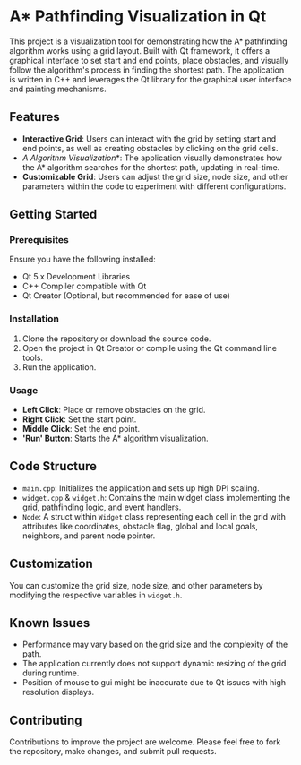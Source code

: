 # A* Pathfinding Visualization in Qt

This project is a visualization tool for demonstrating how the A* pathfinding algorithm works using a grid layout. Built with Qt framework, it offers a graphical interface to set start and end points, place obstacles, and visually follow the algorithm's process in finding the shortest path. The application is written in C++ and leverages the Qt library for the graphical user interface and painting mechanisms.

## Features

- **Interactive Grid**: Users can interact with the grid by setting start and end points, as well as creating obstacles by clicking on the grid cells.
- **A* Algorithm Visualization**: The application visually demonstrates how the A* algorithm searches for the shortest path, updating in real-time.
- **Customizable Grid**: Users can adjust the grid size, node size, and other parameters within the code to experiment with different configurations.

## Getting Started

### Prerequisites

Ensure you have the following installed:
- Qt 5.x Development Libraries
- C++ Compiler compatible with Qt
- Qt Creator (Optional, but recommended for ease of use)

### Installation

1. Clone the repository or download the source code.
2. Open the project in Qt Creator or compile using the Qt command line tools.
3. Run the application.

### Usage

- **Left Click**: Place or remove obstacles on the grid.
- **Right Click**: Set the start point.
- **Middle Click**: Set the end point.
- **'Run' Button**: Starts the A* algorithm visualization.

## Code Structure

- `main.cpp`: Initializes the application and sets up high DPI scaling.
- `widget.cpp` & `widget.h`: Contains the main widget class implementing the grid, pathfinding logic, and event handlers.
- `Node`: A struct within `Widget` class representing each cell in the grid with attributes like coordinates, obstacle flag, global and local goals, neighbors, and parent node pointer.

## Customization

You can customize the grid size, node size, and other parameters by modifying the respective variables in `widget.h`.

## Known Issues

- Performance may vary based on the grid size and the complexity of the path.
- The application currently does not support dynamic resizing of the grid during runtime.
- Position of mouse to gui might be inaccurate due to Qt issues with high resolution displays.

## Contributing

Contributions to improve the project are welcome. Please feel free to fork the repository, make changes, and submit pull requests.

